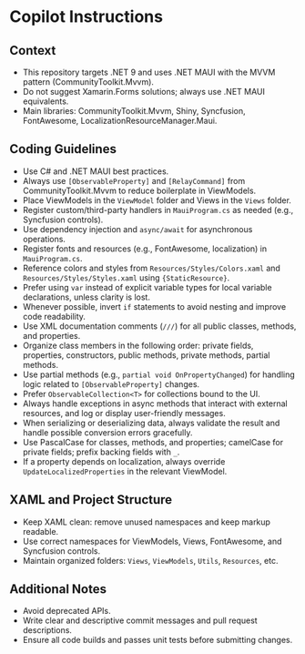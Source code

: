 # Copilot Instructions

## Context
- This repository targets .NET 9 and uses .NET MAUI with the MVVM pattern (CommunityToolkit.Mvvm).
- Do not suggest Xamarin.Forms solutions; always use .NET MAUI equivalents.
- Main libraries: CommunityToolkit.Mvvm, Shiny, Syncfusion, FontAwesome, LocalizationResourceManager.Maui.

## Coding Guidelines
- Use C# and .NET MAUI best practices.
- Always use `[ObservableProperty]` and `[RelayCommand]` from CommunityToolkit.Mvvm to reduce boilerplate in ViewModels.
- Place ViewModels in the `ViewModel` folder and Views in the `Views` folder.
- Register custom/third-party handlers in `MauiProgram.cs` as needed (e.g., Syncfusion controls).
- Use dependency injection and `async/await` for asynchronous operations.
- Register fonts and resources (e.g., FontAwesome, localization) in `MauiProgram.cs`.
- Reference colors and styles from `Resources/Styles/Colors.xaml` and `Resources/Styles/Styles.xaml` using `{StaticResource}`.
- Prefer using `var` instead of explicit variable types for local variable declarations, unless clarity is lost.
- Whenever possible, invert `if` statements to avoid nesting and improve code readability.
- Use XML documentation comments (`///`) for all public classes, methods, and properties.
- Organize class members in the following order: private fields, properties, constructors, public methods, private methods, partial methods.
- Use partial methods (e.g., `partial void OnPropertyChanged`) for handling logic related to `[ObservableProperty]` changes.
- Prefer `ObservableCollection<T>` for collections bound to the UI.
- Always handle exceptions in async methods that interact with external resources, and log or display user-friendly messages.
- When serializing or deserializing data, always validate the result and handle possible conversion errors gracefully.
- Use PascalCase for classes, methods, and properties; camelCase for private fields; prefix backing fields with `_`.
- If a property depends on localization, always override `UpdateLocalizedProperties` in the relevant ViewModel.

## XAML and Project Structure
- Keep XAML clean: remove unused namespaces and keep markup readable.
- Use correct namespaces for ViewModels, Views, FontAwesome, and Syncfusion controls.
- Maintain organized folders: `Views`, `ViewModels`, `Utils`, `Resources`, etc.

## Additional Notes
- Avoid deprecated APIs.
- Write clear and descriptive commit messages and pull request descriptions.
- Ensure all code builds and passes unit tests before submitting changes.
